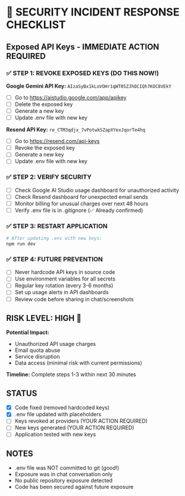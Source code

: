 # 🚨 SECURITY INCIDENT RESPONSE CHECKLIST

## Exposed API Keys - IMMEDIATE ACTION REQUIRED

### ✅ STEP 1: REVOKE EXPOSED KEYS (DO THIS NOW!)

**Google Gemini API Key:** `AIzaSyBx1kLoVOHr1qWT05ZJhOCIQh7KOC8VEkY`
- [ ] Go to https://aistudio.google.com/app/apikey
- [ ] Delete the exposed key
- [ ] Generate a new key
- [ ] Update .env file with new key

**Resend API Key:** `re_CTM3qdjx_7vPotwkSZapXYexJqorTe4hq`
- [ ] Go to https://resend.com/api-keys
- [ ] Revoke the exposed key
- [ ] Generate a new key
- [ ] Update .env file with new key

### ✅ STEP 2: VERIFY SECURITY

- [ ] Check Google AI Studio usage dashboard for unauthorized activity
- [ ] Check Resend dashboard for unexpected email sends
- [ ] Monitor billing for unusual charges over next 48 hours
- [ ] Verify .env file is in .gitignore (✅ Already confirmed)

### ✅ STEP 3: RESTART APPLICATION

```bash
# After updating .env with new keys:
npm run dev
```

### ✅ STEP 4: FUTURE PREVENTION

- [ ] Never hardcode API keys in source code
- [ ] Use environment variables for all secrets
- [ ] Regular key rotation (every 3-6 months)
- [ ] Set up usage alerts in API dashboards
- [ ] Review code before sharing in chat/screenshots

## RISK LEVEL: HIGH 🔴

**Potential Impact:**
- Unauthorized API usage charges
- Email quota abuse
- Service disruption
- Data access (minimal risk with current permissions)

**Timeline:** Complete steps 1-3 within next 30 minutes

## STATUS
- [x] Code fixed (removed hardcoded keys)
- [x] .env file updated with placeholders
- [ ] Keys revoked at providers (YOUR ACTION REQUIRED)
- [ ] New keys generated (YOUR ACTION REQUIRED)
- [ ] Application tested with new keys

## NOTES
- .env file was NOT committed to git (good!)
- Exposure was in chat conversation only
- No public repository exposure detected
- Code has been secured against future exposure
